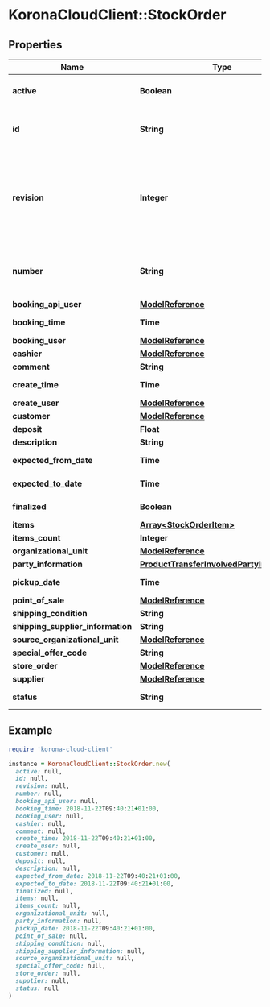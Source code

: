 # KoronaCloudClient::StockOrder

## Properties

| Name | Type | Description | Notes |
| ---- | ---- | ----------- | ----- |
| **active** | **Boolean** | indicates whether the object is active for use or not | [optional][readonly] |
| **id** | **String** | global object uuid (xxxxxxxx-xxxx-xxxx-xxxx-xxxxxxxxxxxx) | [optional] |
| **revision** | **Integer** | the revision number of the object. revision numbers are unique per object-type. there is is no object of the same type with identical revision numbers. | [optional][readonly] |
| **number** | **String** | number of the object, like it is set in backoffice; will be removed when active&#x3D;false | [optional] |
| **booking_api_user** | [**ModelReference**](ModelReference.md) |  | [optional] |
| **booking_time** | **Time** | yyyy-MM-dd&#39;T&#39;HH:mm:ssXXX | [optional] |
| **booking_user** | [**ModelReference**](ModelReference.md) |  | [optional] |
| **cashier** | [**ModelReference**](ModelReference.md) |  | [optional] |
| **comment** | **String** |  | [optional] |
| **create_time** | **Time** | yyyy-MM-dd&#39;T&#39;HH:mm:ssXXX | [optional] |
| **create_user** | [**ModelReference**](ModelReference.md) |  | [optional] |
| **customer** | [**ModelReference**](ModelReference.md) |  | [optional] |
| **deposit** | **Float** |  | [optional] |
| **description** | **String** |  | [optional] |
| **expected_from_date** | **Time** | yyyy-MM-dd&#39;T&#39;HH:mm:ssXXX | [optional] |
| **expected_to_date** | **Time** | yyyy-MM-dd&#39;T&#39;HH:mm:ssXXX | [optional] |
| **finalized** | **Boolean** |  | [optional][readonly] |
| **items** | [**Array&lt;StockOrderItem&gt;**](StockOrderItem.md) |  | [optional] |
| **items_count** | **Integer** |  | [optional] |
| **organizational_unit** | [**ModelReference**](ModelReference.md) |  | [optional] |
| **party_information** | [**ProductTransferInvolvedPartyInformation**](ProductTransferInvolvedPartyInformation.md) |  | [optional] |
| **pickup_date** | **Time** | yyyy-MM-dd&#39;T&#39;HH:mm:ssXXX | [optional] |
| **point_of_sale** | [**ModelReference**](ModelReference.md) |  | [optional] |
| **shipping_condition** | **String** |  | [optional] |
| **shipping_supplier_information** | **String** |  | [optional] |
| **source_organizational_unit** | [**ModelReference**](ModelReference.md) |  | [optional] |
| **special_offer_code** | **String** |  | [optional] |
| **store_order** | [**ModelReference**](ModelReference.md) |  | [optional] |
| **supplier** | [**ModelReference**](ModelReference.md) |  | [optional] |
| **status** | **String** |  | [optional][readonly] |

## Example

```ruby
require 'korona-cloud-client'

instance = KoronaCloudClient::StockOrder.new(
  active: null,
  id: null,
  revision: null,
  number: null,
  booking_api_user: null,
  booking_time: 2018-11-22T09:40:21+01:00,
  booking_user: null,
  cashier: null,
  comment: null,
  create_time: 2018-11-22T09:40:21+01:00,
  create_user: null,
  customer: null,
  deposit: null,
  description: null,
  expected_from_date: 2018-11-22T09:40:21+01:00,
  expected_to_date: 2018-11-22T09:40:21+01:00,
  finalized: null,
  items: null,
  items_count: null,
  organizational_unit: null,
  party_information: null,
  pickup_date: 2018-11-22T09:40:21+01:00,
  point_of_sale: null,
  shipping_condition: null,
  shipping_supplier_information: null,
  source_organizational_unit: null,
  special_offer_code: null,
  store_order: null,
  supplier: null,
  status: null
)
```

